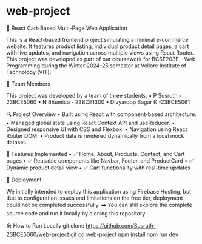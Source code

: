 # web-project
🛒 React Cart-Based Multi-Page Web Application

This is a React-based frontend project simulating a minimal e-commerce website. It features product listing, individual product detail pages, a cart with live updates, and navigation across multiple views using React Router. This project was developed as part of our coursework for BCSE203E - Web Programming during the Winter 2024-25 semester at Vellore Institute of Technology (VIT).

👥 Team Members

This project was developed by a team of three students:
	•	P Susruth - 23BCE5060
	•	N Bhumica - 23BCE1300
	•	Divyaroop Sagar K -23BCE5061

🔍 Project Overview
	•	Built using React with component-based architecture.
	•	Managed global state using React Context API and useReducer.
	•	Designed responsive UI with CSS and Flexbox.
	•	Navigation using React Router DOM.
	•	Product data is rendered dynamically from a local mock dataset.

🚧 Features Implemented
	•	✅ Home, About, Products, Contact, and Cart pages
	•	✅ Reusable components like Navbar, Footer, and ProductCard
	•	✅ Dynamic product detail view
	•	✅ Cart functionality with real-time updates

🚀 Deployment

We initially intended to deploy this application using Firebase Hosting, but due to configuration issues and limitations on the free tier, deployment could not be completed successfully.
➡️ You can still explore the complete source code and run it locally by cloning this repository.

🛠️ How to Run Locally
git clone https://github.com/Susruth-23BCE5060/web-project.git
cd web-project
npm install
npm run dev
